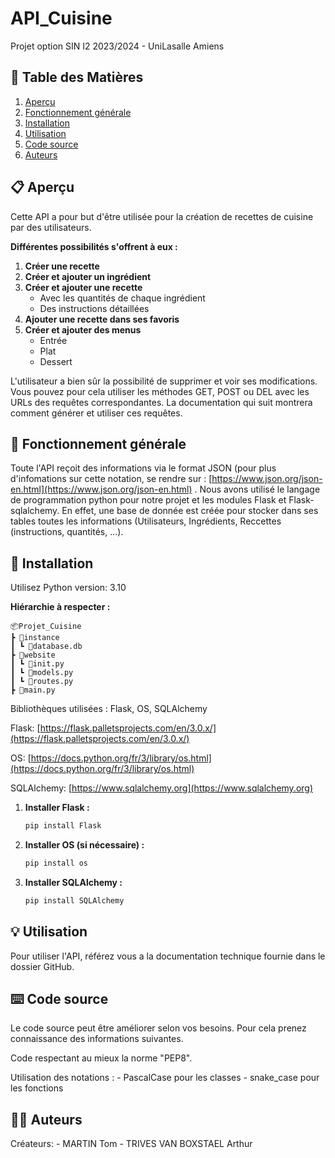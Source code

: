 # API_Cuisine
Projet option SIN I2 2023/2024 - UniLasalle Amiens

## 📖 Table des Matières

1. [Aperçu](#-aperçu)
2. [Fonctionnement générale](#-fonctionnement-générale)
3. [Installation](#-installation)
4. [Utilisation](#-utilisation)
5. [Code source](#%EF%B8%8F-code-source)
6. [Auteurs](#%EF%B8%8F-auteurs)


## 📋 Aperçu

Cette API a pour but d'être utilisée pour la création de recettes de cuisine par des utilisateurs.

**Différentes possibilités s'offrent à eux :**
1. **Créer une recette**
2. **Créer et ajouter un ingrédient**
3. **Créer et ajouter une recette**
   - Avec les quantités de chaque ingrédient
   - Des instructions détaillées
4. **Ajouter une recette dans ses favoris**
5. **Créer et ajouter des menus**
   - Entrée
   - Plat
   - Dessert

L'utilisateur a bien sûr la possibilité de supprimer et voir ses modifications. Vous pouvez pour cela utiliser les méthodes GET, POST ou DEL avec les URLs des requêtes correspondantes.
La documentation qui suit montrera comment générer et utiliser ces requêtes.


## 🔧 Fonctionnement générale

Toute l'API reçoit des informations via le format JSON (pour plus d'infomations sur cette notation, se rendre sur : [https://www.json.org/json-en.html](https://www.json.org/json-en.html) .
Nous avons utilisé le langage de programmation python pour notre projet et les modules Flask et Flask-sqlalchemy. 
En effet, une base de donnée est créée pour stocker dans ses tables toutes les informations (Utilisateurs, Ingrédients, Reccettes (instructions, quantités, ...).


## 🚀 Installation

Utilisez Python version: 3.10


**Hiérarchie à respecter :**

    📦Projet_Cuisine
    ┣ 📂instance
    ┃ ┗ 📜database.db
    ┣ 📂website
    ┃ ┗ 📜init.py
    ┃ ┗ 📜models.py
    ┃ ┗ 📜routes.py
    ┣ 📜main.py

    
Bibliothèques utilisées : Flask, OS, SQLAlchemy

Flask: [https://flask.palletsprojects.com/en/3.0.x/](https://flask.palletsprojects.com/en/3.0.x/)

OS: [https://docs.python.org/fr/3/library/os.html](https://docs.python.org/fr/3/library/os.html)

SQLAlchemy: [https://www.sqlalchemy.org](https://www.sqlalchemy.org)


1. **Installer Flask :**
    ```bash
    pip install Flask
    ```

2. **Installer OS (si nécessaire) :**
    ```bash
    pip install os
    ```

3. **Installer SQLAlchemy :**
    ```bash
    pip install SQLAlchemy
    ```



## 💡 Utilisation

Pour utiliser l'API, référez vous a la documentation technique fournie dans le dossier GitHub.


## ⌨️ Code source

Le code source peut être améliorer selon vos besoins. Pour cela prenez connaissance des informations suivantes.

Code respectant au mieux la norme "PEP8".

Utilisation des notations :
    - PascalCase pour les classes
    - snake_case pour les fonctions



## 🙋‍♂️ Auteurs

Créateurs:
    - MARTIN Tom
    - TRIVES VAN BOXSTAEL Arthur


